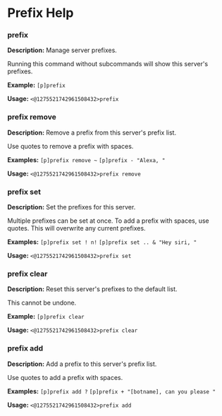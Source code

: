 # Prefix Help

### prefix

**Description:** Manage server prefixes.

Running this command without subcommands will show this server's prefixes.

**Example:**
`[p]prefix`

**Usage:** `<@1275521742961508432>prefix`

### prefix remove

**Description:** Remove a prefix from this server's prefix list.

Use quotes to remove a prefix with spaces.

**Examples:**
`[p]prefix remove ~`
`[p]prefix - "Alexa, "`

**Usage:** `<@1275521742961508432>prefix remove`

### prefix set

**Description:** Set the prefixes for this server.

Multiple prefixes can be set at once.
To add a prefix with spaces, use quotes.
This will overwrite any current prefixes.

**Examples:**
`[p]prefix set ! n!`
`[p]prefix set .. & "Hey siri, "`

**Usage:** `<@1275521742961508432>prefix set`

### prefix clear

**Description:** Reset this server's prefixes to the default list.

This cannot be undone.

**Example:**
`[p]prefix clear`

**Usage:** `<@1275521742961508432>prefix clear`

### prefix add

**Description:** Add a prefix to this server's prefix list.

Use quotes to add a prefix with spaces.

**Examples:**
`[p]prefix add ?`
`[p]prefix + "[botname], can you please "`

**Usage:** `<@1275521742961508432>prefix add`

